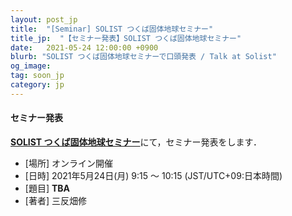 ```yaml
---
layout: post_jp
title:  "[Seminar] SOLIST つくば固体地球セミナー"
title_jp:  "【セミナー発表】SOLIST つくば固体地球セミナー"
date:   2021-05-24 12:00:00 +0900
blurb: "SOLIST つくば固体地球セミナーで口頭発表 / Talk at Solist"
og_image:
tag: soon_jp
category: jp
---
```


#### **セミナー発表**

[**SOLIST つくば固体地球セミナー**](https://www.geol.tsukuba.ac.jp/~rokuwaki/solist/)にて，セミナー発表をします．

- [場所] オンライン開催
- [日時] 2021年5月24日(月) 9:15 〜 10:15 (JST/UTC+09:日本時間)
- [題目] **TBA**
- [著者] 三反畑修

